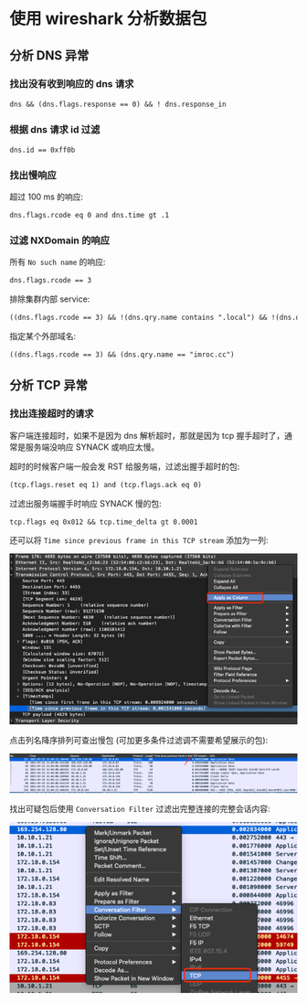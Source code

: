 # 使用 wireshark 分析数据包

## 分析 DNS 异常

### 找出没有收到响应的 dns 请求

```txt
dns && (dns.flags.response == 0) && ! dns.response_in
```

### 根据 dns 请求 id 过滤

```txt
dns.id == 0xff0b
```

### 找出慢响应

超过 100 ms 的响应:

```txt
dns.flags.rcode eq 0 and dns.time gt .1
```

### 过滤 NXDomain 的响应

所有 `No such name` 的响应:

```txt
dns.flags.rcode == 3
```

排除集群内部 service:

```txt
((dns.flags.rcode == 3) && !(dns.qry.name contains ".local") && !(dns.qry.name contains ".svc") && !(dns.qry.name contains ".cluster"))
```

指定某个外部域名:

```txt
((dns.flags.rcode == 3) && (dns.qry.name == "imroc.cc")
```

## 分析 TCP 异常

### 找出连接超时的请求

客户端连接超时，如果不是因为 dns 解析超时，那就是因为 tcp 握手超时了，通常是服务端没响应 SYNACK 或响应太慢。

超时的时候客户端一般会发 RST 给服务端，过滤出握手超时的包:

```txt
(tcp.flags.reset eq 1) and (tcp.flags.ack eq 0)
```

过滤出服务端握手时响应 SYNACK 慢的包:

```txt
tcp.flags eq 0x012 && tcp.time_delta gt 0.0001
```

还可以将 `Time since previous frame in this TCP stream` 添加为一列:

![](wireshark-1.png)

点击列名降序排列可查出慢包 (可加更多条件过滤调不需要希望展示的包):

![](wireshark-2.png)

找出可疑包后使用 `Conversation Filter` 过滤出完整连接的完整会话内容:

![](wireshark-3.png)